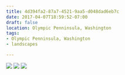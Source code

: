 ```yaml
---
title: 4d394fa2-87a7-4521-9aa5-d048dad6eb7c
date: 2017-04-07T18:59:52-07:00
draft: false
location: Olympic Penninsula, Washington
tags:
- Olympic Penninsula, Washington
- landscapes

---
```



![](https://d17enza3bfujl8.cloudfront.net/DSCF6516_02.jpg)
![](https://d17enza3bfujl8.cloudfront.net/DSCF6543_01.jpg)
![](https://d17enza3bfujl8.cloudfront.net/DSCF6458_01.jpg)



